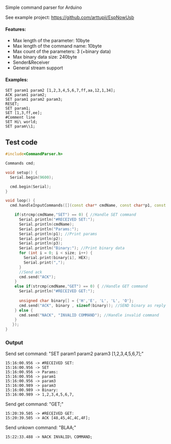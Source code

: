 Simple command parser for Arduino

See example project: https://github.com/arttupii/EspNowUsb

#### Features:
 - Max length of the parameter: 10byte
 - Max length of the command name: 10byte
 - Max count of the parameters: 3 (+binary data)
 - Max binary data size: 240byte
 - Sender&Receiver
 - General stream support

#### Examples:
```
SET param1 param2 [1,2,3,4,5,6,7,ff,aa,12,1,34];
ACK param1 param2;
SET param1 param2 param3;
RESET;
SET param1;
SET [1,3,ff,ee];
#Comment line
SET Hi\ world; 
SET param\\1; 
```

## Test code
```c++
#include<CommandParser.h>

Commands cmd;

void setup() {
  Serial.begin(9600);

  cmd.begin(Serial);
}

void loop() {
  cmd.handleInputCommands([](const char* cmdName, const char*p1, const char*p2, const char*p3, const unsigned char*binary, int size) {

    if(strcmp(cmdName,"SET") == 0) { //Handle SET command
      Serial.println("#RECEIVED SET:");
      Serial.println(cmdName);
      Serial.println("Params:"); 
      Serial.println(p1); //Print params
      Serial.println(p2);
      Serial.println(p3);
      Serial.println("Binary:"); //Print binary data
      for (int i = 0; i < size; i++) {
        Serial.print(binary[i], HEX);
        Serial.print(",");
      }
      //Send ack
      cmd.send("ACK");
    }
    else if(strcmp(cmdName,"GET") == 0) { //Handle GET command
      Serial.println("#RECEIVED GET:");
      
      unsigned char binary[] = {'H','E', 'L', 'L', 'O'};
      cmd.send("ACK", binary , sizeof(binary)); //SEND binary as reply
    } else {
      cmd.send("NACK", "INVALID COMMAND"); //Handle invalid command
    }
   });
}
```
### Output

Send set command: "SET param1 param2 param3 [1,2,3,4,5,6,7];"
```
15:16:00.956 -> #RECEIVED SET:
15:16:00.956 -> SET
15:16:00.956 -> Params:
15:16:00.956 -> param1
15:16:00.956 -> param3
15:16:00.989 -> param3
15:16:00.989 -> Binary:
15:16:00.989 -> 1,2,3,4,5,6,7,
```
Send get command: "GET;"
```
15:20:39.505 -> #RECEIVED GET:
15:20:39.505 -> ACK [48,45,4C,4C,4F];
```
Send unkown command: "BLAA;"
```
15:22:33.488 -> NACK INVALID\ COMMAND;
```
